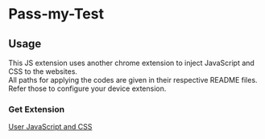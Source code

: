 # Pass-my-Test

## Usage

This JS extension uses another chrome extension to inject JavaScript and CSS to the websites.<br />
All paths for applying the codes are given in their respective README files. Refer those to configure your device extension.

### Get Extension
[User JavaScript and CSS](https://chrome.google.com/webstore/detail/user-javascript-and-css/nbhcbdghjpllgmfilhnhkllmkecfmpld)
